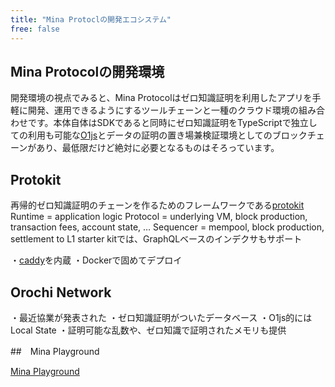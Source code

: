 ```yaml
---
title: "Mina Protoclの開発エコシステム"
free: false
---
```


## Mina Protocolの開発環境

開発環境の視点でみると、Mina Protocolはゼロ知識証明を利用したアプリを手軽に開発、運用できるようにするツールチェーンと一種のクラウド環境の組み合わせです。本体自体はSDKであると同時にゼロ知識証明をTypeScriptで独立しての利用も可能な[O1js](https://github.com/o1-labs/o1js)とデータの証明の置き場兼検証環境としてのブロックチェーンがあり、最低限だけど絶対に必要となるものはそろっています。

## 

## Protokit
再帰的ゼロ知識証明のチェーンを作るためのフレームワークである[protokit](https://protokit.dev)
Runtime = application logic
Protocol = underlying VM, block production, transaction fees, account state, …
Sequencer = mempool, block production, settlement to L1
starter kitでは、GraphQLベースのインデクサもサポート

・[caddy](https://caddyserver.com/docs/automatic-https)を内蔵
・Dockerで固めてデプロイ

## Orochi Network

・最近協業が発表された
・ゼロ知識証明がついたデータベース
・O1js的にはLocal State
・証明可能な乱数や、ゼロ知識で証明されたメモリも提供

##　Mina Playground

[Mina Playground](https://minaplayground.com/)